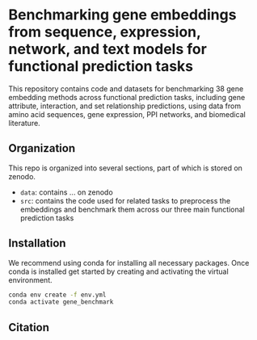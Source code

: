 # Benchmarking gene embeddings from sequence, expression, network, and text models for functional prediction tasks
This repository contains code and datasets for benchmarking 38 gene embedding methods across functional prediction tasks, including gene attribute, interaction, and set relationship predictions, using data from amino acid sequences, gene expression, PPI networks, and biomedical literature.

## Organization
This repo is organized into several sections, part of which is stored on zenodo.
- `data`: contains ... on zenodo
- `src`: contains the code used for related tasks to preprocess the embeddings and benchmark them across our three main functional prediction tasks

## Installation
We recommend using conda for installing all necessary packages. Once conda is installed 
get started by creating and activating the virtual environment.

 ```bash
 conda env create -f env.yml
 conda activate gene_benchmark 
 ```
## Citation